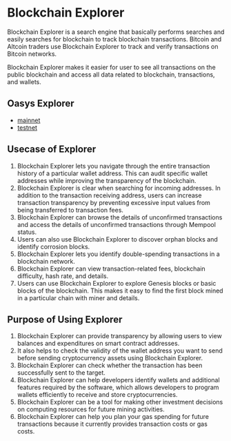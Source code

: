 ---
---

# Blockchain Explorer

Blockchain Explorer is a search engine that basically performs searches and easily searches for blockchain to track blockchain transactions. Bitcoin and Altcoin traders use Blockchain Explorer to track and verify transactions on Bitcoin networks.

Blockchain Explorer makes it easier for user to see all transactions on the public blockchain and access all data related to blockchain, transactions, and wallets.


## Oasys Explorer 
- [mainnet](https://explorer.oasys.games/)
- [testnet](https://explorer.testnet.oasys.games/)


## Usecase of Explorer

1. Blockchain Explorer lets you navigate through the entire transaction history of a particular wallet address. This can audit specific wallet addresses while improving the transparency of the blockchain.
2. Blockchain Explorer is clear when searching for incoming addresses. In addition to the transaction receiving address, users can increase transaction transparency by preventing excessive input values from being transferred to transaction fees.
3. Blockchain Explorer can browse the details of unconfirmed transactions and access the details of unconfirmed transactions through Mempool status.
4. Users can also use Blockchain Explorer to discover orphan blocks and identify corrosion blocks.
5. Blockchain Explorer lets you identify double-spending transactions in a blockchain network.
6. Blockchain Explorer can view transaction-related fees, blockchain difficulty, hash rate, and details.
7. Users can use Blockchain Explorer to explore Genesis blocks or basic blocks of the blockchain. This makes it easy to find the first block mined in a particular chain with miner and details.

## Purpose of Using Explorer

1. Blockchain Explorer can provide transparency by allowing users to view balances and expenditures on smart contract addresses.
2. It also helps to check the validity of the wallet address you want to send before sending cryptocurrency assets using Blockchain Explorer.
3. Blockchain Explorer can check whether the transaction has been successfully sent to the target.
4. Blockchain Explorer can help developers identify wallets and additional features required by the software, which allows developers to program wallets efficiently to receive and store cryptocurrencies.
5. Blockchain Explorer can be a tool for making other investment decisions on computing resources for future mining activities.
6. Blockchain Explorer can help you plan your gas spending for future transactions because it currently provides transaction costs or gas costs.